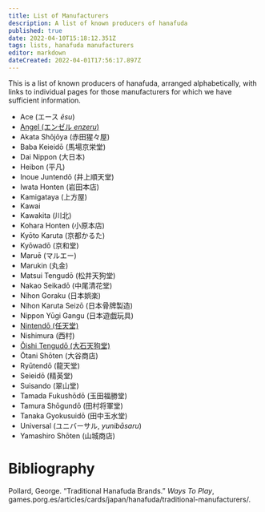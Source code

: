 ```yaml
---
title: List of Manufacturers
description: A list of known producers of hanafuda
published: true
date: 2022-04-10T15:18:12.351Z
tags: lists, hanafuda manufacturers
editor: markdown
dateCreated: 2022-04-01T17:56:17.897Z
---
```


This is a list of known producers of hanafuda, arranged alphabetically, with links to individual pages for those manufacturers for which we have sufficient information.
- Ace (エース *ēsu*)
- [Angel (エンゼル *enzeru*)](/en/hanafuda/manufacturers/angel)
- Akata Shōjōya (赤田猩々屋)
- Baba Keieidō (馬場京栄堂)
- Dai Nippon (大日本)
- Heibon (平凡)
- Inoue Juntendō (井上順天堂)
- Iwata Honten (岩田本店)
- Kamigataya (上方屋)
- Kawai
- Kawakita (川北)
- Kohara Honten (小原本店)
- Kyōto Karuta (京都かるた)
- Kyōwadō (京和堂)
- Maruē (マルエー)
- Marukin (丸金)
- Matsui Tengudō (松井天狗堂)
- Nakao Seikadō (中尾清花堂)
- Nihon Goraku (日本娯楽)
- Nihon Karuta Seizō (日本骨牌製造)
- Nippon Yūgi Gangu (日本遊戯玩具)
- [Nintendō (任天堂)](/en/hanafuda/manufacturers/nintendo)
- Nishimura (西村)
- [Ōishi Tengudō (大石天狗堂)](/en/hanafuda/manufacturers/oishitengudo)
- Ōtani Shōten (大谷商店)
- Ryūtendō (龍天堂)
- Seieidō (精英堂)
- Suisando (翠山堂)
- Tamada Fukushōdō (玉田福勝堂)
- Tamura Shōgundō (田村将軍堂)
- Tanaka Gyokusuidō (田中玉水堂)
- Universal (ユニバーサル, *yunibāsaru*)
- Yamashiro Shōten (山城商店)
# Bibliography
Pollard, George. “Traditional Hanafuda Brands.” *Ways To Play*, games.porg.es/articles/cards/japan/hanafuda/traditional-manufacturers/.